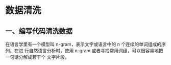 # 数据清洗

## 一、编写代码清洗数据

在语言学里有一个模型叫 n-gram，表示文字或语言中的 n 个连续的单词组成的序列。在进 行自然语言分析时，使用 n-gram 或者寻找常用词组，可以很容易地把一句话分解成若干个 文字片段。

